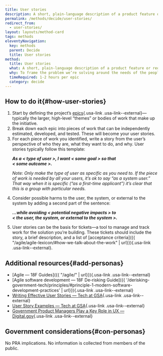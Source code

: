 ```yaml
---
title: User stories
description: A short, plain-language description of a product feature or requirement written from the perspective of the user.
permalink: /methods/decide/user-stories/
redirect_from:
  - user-stories/
layout: layouts/method-card
tags: methods
eleventyNavigation:
  key: methods
  parent: Decide
  title: User stories
method:
  title: User stories
  what: A short, plain-language description of a product feature or requirement written from the perspective of the user.
  why: To frame the problem we’re solving around the needs of the people who will use the product, rather than the limitations of the technology or the program or agency overseeing it. User stories help us break down a large development effort into smaller, more manageable slices so that we can track progress, plan sprints, and prioritize work around user impact. They also encourage us to talk about features in plain language and make the discussions (and solutions) more accessible.
  timeRequired: 1-2 hours per epic
  category: decide
---
```


## How to do it{#how-user-stories}
1. Start by defining the project’s [epics](https://tech.gsa.gov/guides/glossary/#epic){.usa-link .usa-link--external}—typically the larger, high-level “themes” or bodies of work that make up the initiative.
1. Break down each epic into pieces of work that can be independently estimated, developed, and tested. These will become your user stories.
1. For each piece of work you identified, write a story from the user’s perspective of who they are, what they want to do, and why. User stories typically follow this template:
    <p>
      <b><em>As a < type of user >, I want < some goal > so that </br> < some outcome >.</em></b>
    </p>
    <p>
      <em>Note: Only make the type of user as specific as you need to. If the piece of work is needed by all your users, it’s ok to say “as a system user.” That way when it is specific (“as a first-time applicant”) it’s clear that this is a group with particular needs.</em>
    </p>
1. Consider possible harms to the user, the system, or external to the system by adding a second part of the sentence:
    <p>
      <b><em>…while avoiding < potential negative impacts > to </br> < the user, the system, or external to the system >.</em></b>
    </p>
1. User stories can be the basis for tickets—a tool to manage and track work for the solution you’re building. These tickets should include the story, a brief description, and a list of [acceptance criteria]({{ "/agile/agile-lexicon/#how-we-talk-about-the-work" | url}}){.usa-link .usa-link--external}.


<section class="method--section method--section--additional-resources" markdown="1">

## Additional resources{#add-personas}

- [Agile — 18F Guides]({{ "/agile/" | url}}){.usa-link .usa-link--external}
- [Agile software development — 18F De-risking Guide]({{ '/derisking-government-tech/principles/#principle-1-modern-software-development-practices' | url}}){.usa-link .usa-link--external}
- [Writing Effective User Stories — Tech at GSA](https://tech.gsa.gov/guides/effective_user_stories/){.usa-link .usa-link--external}
- [User Story Examples — Tech at GSA](https://tech.gsa.gov/guides/user_story_example/){.usa-link .usa-link--external}
- [Government Product Managers Play a Key Role in UX — Digital.gov](https://digital.gov/2015/11/27/government-product-managers-play-a-key-role-in-ux/){.usa-link .usa-link--external}

</section>

<section class="method--section method--section--government-considerations" markdown="1" >

## Government considerations{#con-personas}

No PRA implications. No information is collected from members of the public.
</section>
